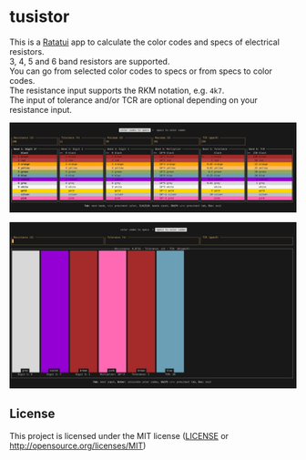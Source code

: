 # tusistor

This is a [Ratatui] app to calculate the color codes and specs of electrical resistors.  
3, 4, 5 and 6 band resistors are supported.  
You can go from selected color codes to specs or from specs to color codes.  
The resistance input supports the RKM notation, e.g. `4k7`.  
The input of tolerance and/or TCR are optional depending on your resistance input.

![tusistor1.png](./tusistor1.png)

![tusistor2.png](./tusistor2.png)

[Ratatui]: https://ratatui.rs

## License

This project is licensed under the MIT license ([LICENSE] or <http://opensource.org/licenses/MIT>)

[LICENSE]: ./LICENSE
